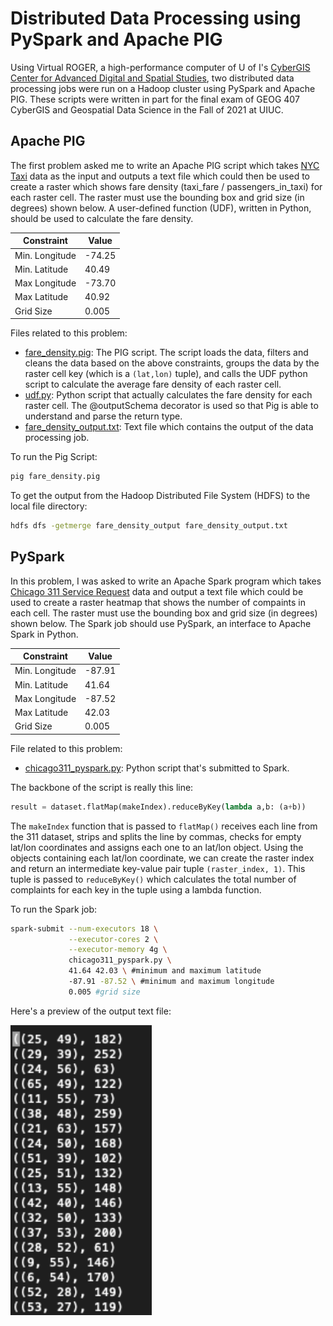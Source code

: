 # Distributed Data Processing using PySpark and Apache PIG
Using Virtual ROGER, a high-performance computer of U of I's [CyberGIS Center for Advanced Digital and Spatial Studies](https://cybergis.illinois.edu/infrastructures/), two distributed data processing jobs were run on a Hadoop cluster using PySpark and Apache PIG. These scripts were written in part for the final exam of GEOG 407 CyberGIS and Geospatial Data Science in the Fall of 2021 at UIUC. 

## Apache PIG
The first problem asked me to write an Apache PIG script which takes [NYC Taxi](https://www1.nyc.gov/site/tlc/about/tlc-trip-record-data.page) data as the input and outputs a text file which could then be used to create a raster which shows fare density (taxi_fare / passengers_in_taxi) for each raster cell. The raster must use the bounding box and grid size (in degrees) shown below. A user-defined function (UDF), written in Python, should be used to calculate the fare density. 

| Constraint | Value |
|------------|-------|
| Min. Longitude | -74.25 |
| Min. Latitude | 40.49 | 
| Max Longitude | -73.70 | 
| Max Latitude | 40.92 |
| Grid Size | 0.005 |

Files related to this problem: 
- [fare_density.pig](fare_density.pig): The PIG script. The script loads the data, filters and cleans the data based on the above constraints, groups the data by the raster cell key (which is a `(lat,lon)` tuple), and calls the UDF python script to calculate the average fare density of each raster cell. 
- [udf.py](udf.py): Python script that actually calculates the fare density for each raster cell. The @outputSchema decorator is used so that Pig is able to understand and parse the return type. 
- [fare_density_output.txt](fare_density_output.txt): Text file which contains the output of the data processing job.

To run the Pig Script: 
```bash
pig fare_density.pig
```

To get the output from the Hadoop Distributed File System (HDFS) to the local file directory:
```bash
hdfs dfs -getmerge fare_density_output fare_density_output.txt
```

## PySpark
In this problem, I was asked to write an Apache Spark program which takes [Chicago 311 Service Request](https://data.cityofchicago.org/Service-Requests/311-Service-Requests/v6vf-nfxy) data and output a text file which could be used to create a raster heatmap that shows the number of compaints in each cell. The raster must use the bounding box and grid size (in degrees) shown below. The Spark job should use PySpark, an interface to Apache Spark in Python. 

| Constraint | Value |
|------------|-------|
| Min. Longitude | -87.91 |
| Min. Latitude | 41.64 | 
| Max Longitude | -87.52 | 
| Max Latitude | 42.03 |
| Grid Size | 0.005 |

File related to this problem: 
- [chicago311_pyspark.py](chicago311_pyspark.py): Python script that's submitted to Spark.

The backbone of the script is really this line: 
```python
result = dataset.flatMap(makeIndex).reduceByKey(lambda a,b: (a+b))
```

The `makeIndex` function that is passed to `flatMap()` receives each line from the 311 dataset, strips and splits the line by commas, checks for empty lat/lon coordinates and assigns each one to an lat/lon object. Using the objects containing each lat/lon coordinate, we can create the raster index and return an intermediate key-value pair tuple `(raster_index, 1)`. This tuple is passed to `reduceByKey()` which calculates the total number of complaints for each key in the tuple using a lambda function. 

To run the Spark job: 
```bash
spark-submit --num-executors 18 \
             --executor-cores 2 \
             --executor-memory 4g \
             chicago311_pyspark.py \
             41.64 42.03 \ #minimum and maximum latitude
             -87.91 -87.52 \ #minimum and maximum longitude
             0.005 #grid size
```

Here's a preview of the output text file:

![spark output](img/spark_output.png)
